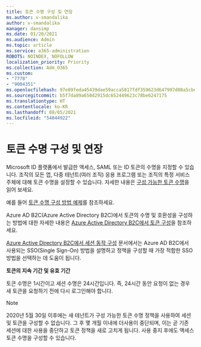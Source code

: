 ```yaml
---
title: 토큰 수명 구성 및 연장
ms.author: v-smandalika
author: v-smandalika
manager: dansimp
ms.date: 01/20/2021
ms.audience: Admin
ms.topic: article
ms.service: o365-administration
ROBOTS: NOINDEX, NOFOLLOW
localization_priority: Priority
ms.collection: Adm_O365
ms.custom:
- "7778"
- "9004351"
ms.openlocfilehash: 97e89feda45439dae59acca5817fdf359623d647997d08a5cbe4a6314fa6db3a
ms.sourcegitcommit: b5f7da89a650d2915dc652449623c78be6247175
ms.translationtype: HT
ms.contentlocale: ko-KR
ms.lasthandoff: 08/05/2021
ms.locfileid: "54044922"
---
```

# <a name="configure-and-extend-token-lifetimes"></a>토큰 수명 구성 및 연장

Microsoft ID 플랫폼에서 발급한 액세스, SAML 또는 ID 토큰의 수명을 지정할 수 있습니다. 조직의 모든 앱, 다중 테넌트(여러 조직) 응용 프로그램 또는 조직의 특정 서비스 주체에 대해 토큰 수명을 설정할 수 있습니다. 자세한 내용은 [구성 가능한 토큰 수명](https://docs.microsoft.com/azure/active-directory/develop/active-directory-configurable-token-lifetimes)을 읽어 보세요.

예를 들어 [토큰 수명 구성 방법 예제](https://docs.microsoft.com/azure/active-directory/develop/configure-token-lifetimes)를 참조하세요.

Azure AD B2C(Azure Active Directory B2C)에서 토큰의 수명 및 호환성을 구성하는 방법에 대한 자세한 내용은 [Azure Active Directory B2C에서 토큰 구성](https://docs.microsoft.com/azure/active-directory-b2c/configure-tokens?pivots=b2c-user-flow)을 참조하세요.

[Azure Active Directory B2C에서 세션 동작 구성](https://docs.microsoft.com/azure/active-directory-b2c/session-behavior?pivots=b2c-user-flow) 문서에서는 Azure AD B2C에서 사용되는 SSO(Single Sign-On) 방법을 설명하고 정책을 구성할 때 가장 적합한 SSO 방법을 선택하는 데 도움이 됩니다.

**토큰의 지속 기간 및 유효 기간**

토큰 수명은 1시간이고 세션 수명은 24시간입니다. 즉, 24시간 동안 요청이 없는 경우 새 토큰을 요청하기 전에 다시 로그인해야 합니다.

> [!NOTE]
> 2020년 5월 30일 이후에는 새 테넌트가 구성 가능한 토큰 수명 정책을 사용하여 세션 및 토큰을 구성할 수 없습니다. 그 후 몇 개월 이내에 더사용이 중단되며, 이는 곧 기존 세션에 대한 사용을 중단하고 토큰 정책을 새로 고치게 됩니다. 사용 중지 후에도 액세스 토큰 수명을 구성할 수 있습니다.






